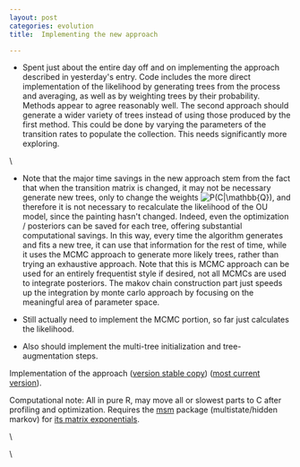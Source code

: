 ```yaml
---
layout: post
categories: evolution
title:  Implementing the new approach

---
```







-   Spent just about the entire day off and on implementing the approach
    described in yesterday's entry. Code includes the more direct
    implementation of the likelihood by generating trees from the
    process and averaging, as well as by weighting trees by their
    probability. Methods appear to agree reasonably well. The second
    approach should generate a wider variety of trees instead of using
    those produced by the first method. This could be done by varying
    the parameters of the transition rates to populate the collection.
    This needs significantly more exploring.

\

-   Note that the major time savings in the new approach stem from the
    fact that when the transition matrix is changed, it may not be
    necessary generate new trees, only to change the weights ![
    P(C|\\mathbb{Q})
    ](http://openwetware.org/images/math/5/a/0/5a0d9e1f1ef3c42a0ec1e51e7535d4e1.png),
    and therefore it is not necessary to recalculate the likelihood of
    the OU model, since the painting hasn't changed. Indeed, even the
    optimization / posteriors can be saved for each tree, offering
    substantial computational savings. In this way, every time the
    algorithm generates and fits a new tree, it can use that information
    for the rest of time, while it uses the MCMC approach to generate
    more likely trees, rather than trying an exhaustive approach. Note
    that this is MCMC approach can be used for an entirely frequentist
    style if desired, not all MCMCs are used to integrate posteriors.
    The makov chain construction part just speeds up the integration by
    monte carlo approach by focusing on the meaningful area of parameter
    space.

-   Still actually need to implement the MCMC portion, so far just
    calculates the likelihood.
-   Also should implement the multi-tree initialization and
    tree-augmentation steps.

Implementation of the approach ([version stable
copy](http://github.com/cboettig/Comparative-Phylogenetics/blob/75b7bfdc7b1d5ccd3ce986db9cd5f7dd034cd5d1/R/method3.R "http://github.com/cboettig/Comparative-Phylogenetics/blob/75b7bfdc7b1d5ccd3ce986db9cd5f7dd034cd5d1/R/method3.R"))
([most current
version](http://github.com/cboettig/Comparative-Phylogenetics/blob/master/R/method3.R "http://github.com/cboettig/Comparative-Phylogenetics/blob/master/R/method3.R")).

Computational note: All in pure R, may move all or slowest parts to C
after profiling and optimization. Requires the
[msm](http://cran.r-project.org/web/packages/msm/ "http://cran.r-project.org/web/packages/msm/")
package (multistate/hidden markov) for [its matrix
exponentials](http://pbil.univ-lyon1.fr/library/msm/html/MatrixExp.html "http://pbil.univ-lyon1.fr/library/msm/html/MatrixExp.html").

\

\

